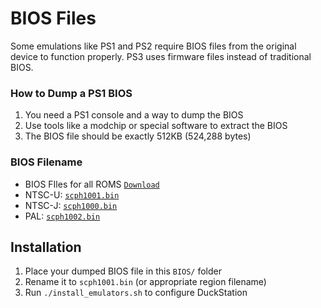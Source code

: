 # BIOS Files

Some emulations like PS1 and PS2 require BIOS files from the original device to function properly. PS3 uses firmware files instead of traditional BIOS.

### How to Dump a PS1 BIOS
1. You need a PS1 console and a way to dump the BIOS
2. Use tools like a modchip or special software to extract the BIOS
3. The BIOS file should be exactly 512KB (524,288 bytes)

### BIOS Filename
- BIOS FIles for all ROMS [`Download`](https://coolrom.com.au/bios/psx/)
- NTSC-U: [`scph1001.bin`](https://duckduckgo.com/?q=PS1+BIOS+scph1001.bin+download&t=h_&ia=web)
- NTSC-J: [`scph1000.bin`](https://duckduckgo.com/?q=PS1+BIOS+scph1000.bin+download&t=h_&ia=web)
- PAL: [`scph1002.bin`](https://duckduckgo.com/?q=PS1+BIOS+scph1002.bin+download&t=h_&ia=web)

## Installation
1. Place your dumped BIOS file in this `BIOS/` folder
2. Rename it to `scph1001.bin` (or appropriate region filename)
3. Run `./install_emulators.sh` to configure DuckStation